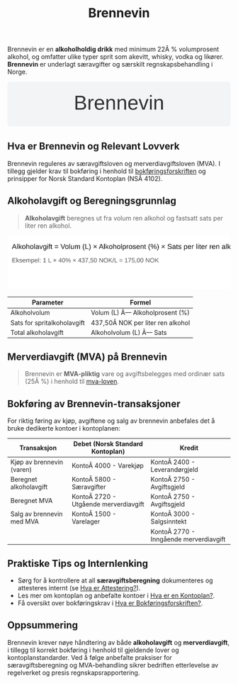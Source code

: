 ﻿---
title: "Brennevin"
seoTitle: "Brennevin"
description: 'Brennevin er en **alkoholholdig drikk** med minimum 22Â % volumprosent alkohol, og omfatter ulike typer sprit som akevitt, whisky, vodka og likører. **Brennevi...'
---

Brennevin er en **alkoholholdig drikk** med minimum 22Â % volumprosent alkohol, og omfatter ulike typer sprit som akevitt, whisky, vodka og likører. **Brennevin** er underlagt særavgifter og særskilt regnskapsbehandling i Norge.

![Brennevin](brennevin-image.svg)

## Hva er Brennevin og Relevant Lovverk

Brennevin reguleres av særavgiftsloven og merverdiavgiftsloven (MVA). I tillegg gjelder krav til bokføring i henhold til [bokføringsforskriften](/blogs/regnskap/hva-er-bokforingsforskriften "Hva er Bokføringsforskriften? Komplett Guide til Regnskapsførsel") og prinsipper for Norsk Standard Kontoplan (NSÂ 4102).

## Alkoholavgift og Beregningsgrunnlag

> **Alkoholavgift** beregnes ut fra volum ren alkohol og fastsatt sats per liter ren alkohol.

![Alkoholavgiftsberegning for Brennevin](brennevin-excise-image.svg)

| Parameter                    | Formel                                                  |
|------------------------------|---------------------------------------------------------|
| Alkoholvolum                 | Volum (L) Ã— Alkoholprosent (%)                          |
| Sats for spritalkoholavgift  | 437,50Â NOK per liter ren alkohol                        |
| Total alkoholavgift          | Alkoholvolum (L) Ã— Sats                                  |

## Merverdiavgift (MVA) på Brennevin

> Brennevin er **MVA-pliktig** vare og avgiftsbelegges med ordinær sats (25Â %) i henhold til [mva-loven](/blogs/regnskap/mva-loven "MVA-loven: Komplett Guide til Merverdiavgiftsloven").

## Bokføring av Brennevin-transaksjoner

For riktig føring av kjøp, avgiftene og salg av brennevin anbefales det å bruke dedikerte kontoer i kontoplanen:

| Transaksjon                    | Debet (Norsk Standard Kontoplan)     | Kredit                              |
|--------------------------------|--------------------------------------|-------------------------------------|
| Kjøp av brennevin (varen)      | KontoÂ 4000 - Varekjøp               | KontoÂ 2400 - Leverandørgjeld        |
| Beregnet alkoholavgift         | KontoÂ 5800 - Særavgifter            | KontoÂ 2750 - Avgiftsgjeld           |
| Beregnet MVA                   | KontoÂ 2720 - Utgående merverdiavgift | KontoÂ 2750 - Avgiftsgjeld           |
| Salg av brennevin med MVA      | KontoÂ 1500 - Varelager               | KontoÂ 3000 - Salgsinntekt           |
|                                |                                      | KontoÂ 2770 - Inngående merverdiavgift |

## Praktiske Tips og Internlenking

* Sørg for å kontrollere at all **særavgiftsberegning** dokumenteres og attesteres internt (se [Hva er Attestering?](/blogs/regnskap/hva-er-attestering "Hva er Attestering? En Komplett Guide til Bilagsbehandling og Godkjenning")).
* Les mer om kontoplan og anbefalte kontoer i [Hva er en Kontoplan?](/blogs/regnskap/hva-er-kontoplan "Hva er en Kontoplan? Komplett Guide til Kontoplaner i Norsk Regnskap").
* Få oversikt over bokføringskrav i [Hva er Bokføringsforskriften?](/blogs/regnskap/hva-er-bokforingsforskriften "Hva er Bokføringsforskriften? Komplett Guide til Regnskapsførsel").

## Oppsummering

Brennevin krever nøye håndtering av både **alkoholavgift** og **merverdiavgift**, i tillegg til korrekt bokføring i henhold til gjeldende lover og kontoplanstandarder. Ved å følge anbefalte praksiser for særavgiftsberegning og MVA-behandling sikrer bedriften etterlevelse av regelverket og presis regnskapsrapportering.











